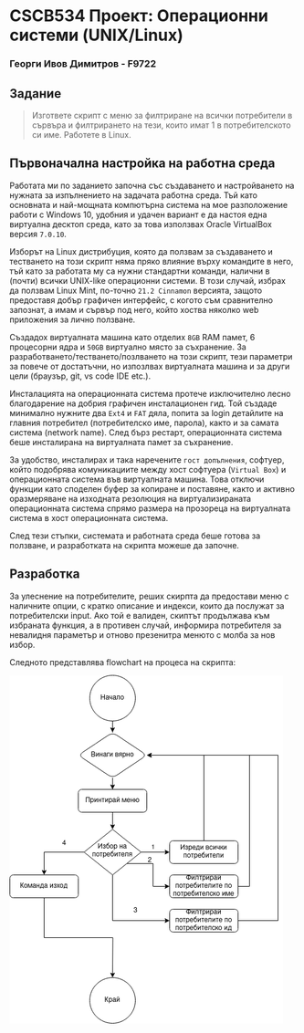 # CSCB534 Проект: Операционни системи (UNIX/Linux)
### Георги Ивов Димитров - F9722
## Задание
> Изгответе скрипт с меню за филтриране на всички потребители в сървъра и филтрирането на тези, които имат 1 в потребителското си име. Работете в Linux. 
## Първоначална настройка на работна среда
Работата ми по заданието започна със създаването и настройването на нужната за изпълнението на задачата работна среда. 
Тъй като основната и най-мощната компютърна система на мое разположение работи с Windows 10, удобния и удачен вариант е да настоя една виртуална десктоп среда, като за това използвах Oracle VirtualBox версия `7.0.10`.

Изборът на Linux дистрибуция, която да ползвам за създаването и тестването на този скрипт няма пряко влияние върху командите в него, тъй като за работата му са нужни стандартни команди, налични в (почти) всички UNIX-like операционни системи. В този случай, избрах да ползвам Linux Mint, по-точно `21.2 Cinnamon` версията, защото предоставя добър графичен интерфейс, с когото съм сравнително запознат, а имам и сървър под него, който хоства няколко web приложения за лично ползване.

Създадох виртуалната машина като отделих `8GB` RAM памет, 6 процесорни ядра и `50GB` виртуално място за съхранение. За разработването/тестването/позлването на този скрипт, тези параметри за повече от достатъчни, но изпозлвах виртуалната машина и за други цели (браузър, git, vs code IDE etc.).

Инсталацията на операционната система протече изключително лесно благодарение на добрия графичен инсталационен гид. Той създаде минимално нужните два `Ext4` и `FAT` дяла, попита за login детайлите на главния потребител (потребителско име, парола), както и за самата система (network name). След бърз рестарт, операционната система беше инсталирана на виртуалната памет за съхранение. 

За удобство, инсталирах и така наречените `гост допълнения`, софтуер, който подобрява комуникациите между хост софтуера (`Virtual Box`) и операционната система във виртуалната машина. Това отключи функции като споделен буфер за копиране и поставяне, както и активно оразмеряване на изходната резолюция на виртуализираната операционната система спрямо размера на прозореца на виртуалната система в хост операционната система.

След тези стъпки, системата и работната среда беше готова за ползване, и разработката на скрипта можеше да започне.

## Разработка
За улеснение на потребителите, реших скирпта да предостави меню с наличните опции, с кратко описание и индекси, които да послужат за потребителски input. Ако той е валиден, скиптът продължава към избраната функция, а в противен случай, информира потребителя за невалидня параметър и отново презенитра менюто с молба за нов избор.

Следното представлява flowchart на процеса на скрипта:

![flowchart](flowchart.png)

